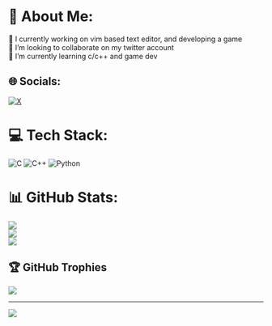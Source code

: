 # 💫 About Me:
🔭 I currently working on vim based text editor, and developing a game<br>👯 I’m looking to collaborate on my twitter account<br>🌱 I’m currently learning c/c++ and game dev


## 🌐 Socials:
[![X](https://img.shields.io/badge/X-black.svg?logo=X&logoColor=white)](https://x.com/@baki_codes) 

# 💻 Tech Stack:
![C](https://img.shields.io/badge/c-%2300599C.svg?style=for-the-badge&logo=c&logoColor=white) ![C++](https://img.shields.io/badge/c++-%2300599C.svg?style=for-the-badge&logo=c%2B%2B&logoColor=white) ![Python](https://img.shields.io/badge/python-3670A0?style=for-the-badge&logo=python&logoColor=ffdd54)
# 📊 GitHub Stats:
![](https://github-readme-stats.vercel.app/api?username=SOULBEA&theme=dark&hide_border=false&include_all_commits=false&count_private=false)<br/>
![](https://github-readme-streak-stats.herokuapp.com/?user=SOULBEA&theme=dark&hide_border=false)<br/>
![](https://github-readme-stats.vercel.app/api/top-langs/?username=SOULBEA&theme=dark&hide_border=false&include_all_commits=false&count_private=false&layout=compact)

## 🏆 GitHub Trophies
![](https://github-profile-trophy.vercel.app/?username=SOULBEA&theme=gruvbox&no-frame=true&no-bg=true&margin-w=4)

---
[![](https://visitcount.itsvg.in/api?id=SOULBEA&icon=1&color=5)](https://visitcount.itsvg.in)

<!-- Proudly created with GPRM ( https://gprm.itsvg.in ) -->
